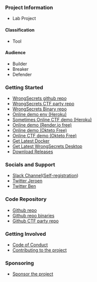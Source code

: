 ### Project Information

* <i class="fas fa-flask" style="color:#53AAE5;"></i> Lab Project

#### Classification

* <i class="fas fa-tools" style="color:#233e81;"></i> Tool

#### Audience

* <i class="fas fa-toolbox" style="color:#233e81;"></i> Builder
* <i class="fas fa-hammer" style="color:#233e81;"></i> Breaker
* <i class="fas fa-shield-alt" style="color:#233e81;"></i> Defender

### Getting Started

* [WrongSecrets github repo](https://github.com/OWASP/wrongsecrets "Github Repository")
* [WrongSecrets CTF party repo](https://github.com/OWASP/wrongsecrets-ctf-party "Github Repository for CTF party")
* [WrongSecrets Binary repo](https://github.com/OWASP/wrongsecrets-binaries "Github Repository for Binary challenges")
* [Online demo env (Heroku)](https://wrongsecrets.herokuapp.com/ "Online demo on a Heroku Dyno")
* [Sometimes Online CTF demo (Heroku)](https://wrongsecrets-ctf.herokuapp.com/ "Online demo on a Heroku Dyno, which is not always up")
* [Online demo (Render.io free)](https://wrongsecrets.onrender.com/ "Online demo on a free Render.io instance")
* [Online demo (Okteto Free)](https://wrongsecrets-commjoen.cloud.okteto.net/ "Online demo on a free Okteto namespace")
* [Online CTF demo (Okteto Free)](https://wrongsecrets-ctf-commjoen.cloud.okteto.net/ "Online CTF demo on a free Okteto namespace")
* [Get Latest Docker](https://hub.docker.com/r/jeroenwillemsen/wrongsecrets "WrongSecrets docker container")
* [Get Latest WrongSecrets Desktop](https://hub.docker.com/r/jeroenwillemsen/wrongsecrets-desktop "WrongSecrets-desktop docker container")
* [Download Releases](https://github.com/OWASP/wrongsecrets/releases "WrongSecrets releases")

### Socials and Support

* [Slack Channel](https://owasp.slack.com/messages/project-wrongsecrets "OWASP Slack")([Self-registration](https://owasp.org/slack/invite "Get yourself invited to OWASP Slack"))
* [Twitter Jeroen](https://twitter.com/commjoenie "Twitter Jeroen Willemsen")
* [Twitter Ben](https://twitter.com/BJFdeHaan "Twitter Ben de Haan")

### Code Repository

* [Github repo](https://github.com/OWASP/wrongsecrets "Github Repository")
* [Github repo binaries](https://github.com/OWASP/wrongsecrets-binaries "Github Repository for the binary challenges")
* [Github CTF party repo](https://github.com/OWASP/wrongsecrets-ctf-party "Github Repository for WrongSecrets CTF Party")

### Getting Involved

* [Code of Conduct](https://github.com/OWASP/wrongsecrets/blob/master/CODE_OF_CONDUCT.md)
* [Contributing to the project](https://github.com/OWASP/wrongsecrets/blob/master/CONTRIBUTING.md)

### Sponsoring

* [Sponsor the project](https://owasp.org/donate/?reponame=www-project-wrongsecrets&title=OWASP+wrongsecrets)

